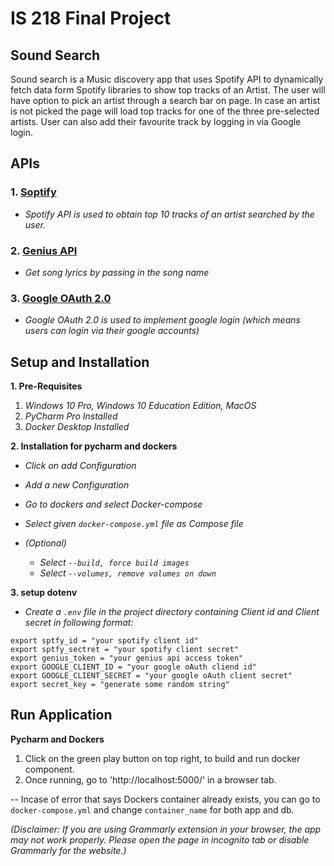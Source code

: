# IS 218 Final Project

## Sound Search
Sound search is a Music discovery app that uses Spotify API to dynamically fetch data form Spotify libraries to show top tracks of an Artist. The user will have option to pick an artist through a search bar on page. In case an artist is not picked the page will load top tracks for one of the three pre-selected artists.
User can also add their favourite track by logging in via Google login.

## APIs

  ### 1. [Soptify](https://developer.spotify.com/documentation/general/guides/)
  + *Spotify API is used to obtain top 10 tracks of an artist searched by the user.*
  
  ### 2. [Genius API](https://docs.genius.com/#search-h2)
  
  + *Get song lyrics by passing in the song name*

 ### 3. [Google OAuth 2.0](https://developers.google.com/identity/protocols/oauth2)

  + *Google OAuth 2.0 is used to implement google login (which means users can login via their google accounts)*


## Setup and Installation

**1. Pre-Requisites**
  1. *Windows 10 Pro, Windows 10 Education Edition, MacOS*
  2. *PyCharm Pro Installed*
  3. *Docker Desktop Installed*

**2. Installation for pycharm and dockers**

  * *Click on add Configuration*
  
  * *Add a new Configuration*
  
  * *Go to dockers and select Docker-compose*
  
  * *Select given ```docker-compose.yml``` file as Compose file*
  
  * *(Optional)*
    + *Select ```--build, force build images```*
    + *Select ```--volumes, remove volumes on down```*

**3. setup dotenv**
  * *Create a `.env` file in the project directory containing Client id and Client secret in following format:*

```
export sptfy_id = "your spotify client id"
export sptfy_sectret = "your spotify client secret"
export genius_token = "your genius api access token"
export GOOGLE_CLIENT_ID = "your google oAuth cliend id"
export GOOGLE_CLIENT_SECRET = "your google oAuth client secret"
export secret_key = "generate some random string"
```

## Run Application

**Pycharm and Dockers**

1. Click on the green play button on top right, to build and run docker component.
2. Once running, go to 'http://localhost:5000/' in a browser tab.


-- Incase of error that says Dockers container already exists, you can go to ```docker-compose.yml``` and change ```container_name``` for both app and db.

*(Disclaimer: If you are using Grammarly extension in your browser, the app may not work properly. Please open the page in incognito tab or disable Grammarly for the website.)*
